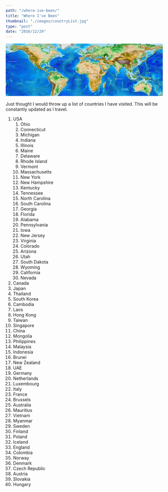 ```yaml
---
path: "/where-ive-been/"
title: "Where I've Been"
thumbnail: "./images/countryList.jpg"
type: "post"
date: "2016/12/29"
---
```


![Country List](./images/countryList.jpg)

Just thought I would throw up a list of countries I have visited. This will be constantly updated as I travel.

1. USA
   1. Ohio
   2. Connecticut
   3. Michigan
   4. Indiana
   5. Illinois
   6. Maine
   7. Delaware
   8. Rhode Island
   9. Vermont
   10. Massachusetts
   11. New York
   12. New Hampshire
   13. Kentucky
   14. Tennessee
   15. North Carolina
   16. South Carolina
   17. Georgia
   18. Florida
   19. Alabama
   20. Pennsylvania
   21. Iowa
   22. New Jersey
   23. Virginia
   24. Colorado
   25. Arizona
   26. Utah
   27. South Dakota
   28. Wyoming
   29. California
   30. Nevada
2. Canada
3. Japan
4. Thailand
5. South Korea
6. Cambodia
7. Laos
8. Hong Kong
9. Taiwan
10. Singapore
11. China
12. Mongolia
13. Philippines
14. Malaysia
15. Indonesia
16. Brunei
17. New Zealand
18. UAE
19. Germany
20. Netherlands
21. Luxembourg
22. Italy
23. France
24. Brussels
25. Australia
26. Mauritius
27. Vietnam
28. Myanmar
29. Sweden
30. Finland
31. Poland
32. Iceland
33. England
34. Colombia
35. Norway
36. Denmark
37. Czech Republic
38. Austria
39. Slovakia
40. Hungary
